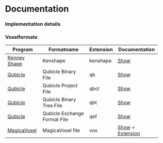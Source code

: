 # Documentation

### Implementation details

### Voxelformats

| Program | Formatname | Extension | Documentation
|----------|-----------|-------------|-------------|
| [Kenney Shape](https://kenney.itch.io/kenney-shape) | Kenshape | kenshape | [Show](Kenshape.md) |
| [Qubicle](https://getqubicle.com/) | Qubicle Binary File | qb | [Show](https://getqubicle.com/qubicle/documentation/docs/file/qb/) |
| [Qubicle](https://getqubicle.com/) | Qubicle Project File | qbcl | [Show](QBCL.MD) |
| [Qubicle](https://getqubicle.com/) | Qubicle Binary Tree File | qbt | [Show](https://getqubicle.com/qubicle/documentation/docs/file/qbt/) |
| [Qubicle](https://getqubicle.com/) | Qubicle Exchange Format File | qef | [Show](https://getqubicle.com/qubicle/documentation/docs/file/qef/) |
| [MagicaVoxel](https://ephtracy.github.io/) | MagicaVoxel file | vox | [Show](https://github.com/ephtracy/voxel-model/blob/master/MagicaVoxel-file-format-vox.txt) + [Extension](https://github.com/ephtracy/voxel-model/blob/master/MagicaVoxel-file-format-vox-extension.txt) |